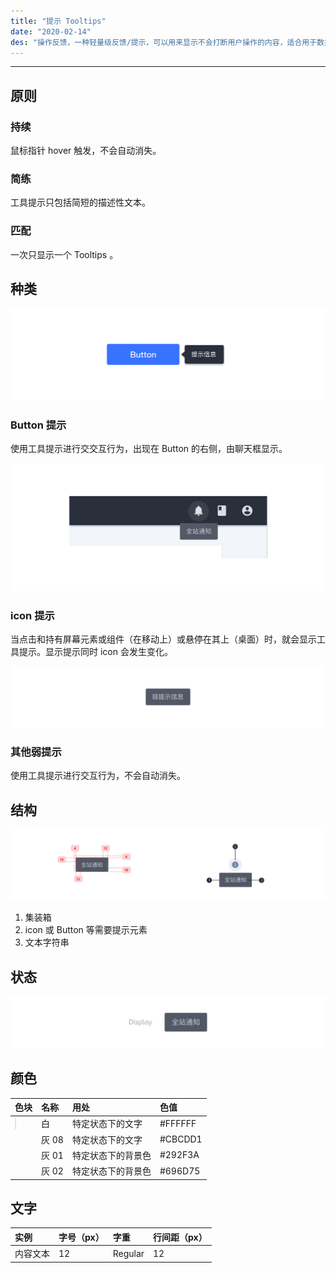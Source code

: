 ```yaml
---
title: "提示 Tooltips"
date: "2020-02-14"
des: "操作反馈，一种轻量级反馈/提示，可以用来显示不会打断用户操作的内容，适合用于数据交互的等场景中。"
---
```


---

## 原则

### 持续

鼠标指针 hover 触发，不会自动消失。

### 简练

工具提示只包括简短的描述性文本。

### 匹配

一次只显示一个 Tooltips 。

## 种类

![tooltips-1](tooltips-1.jpg)

### Button 提示

使用工具提示进行交交互行为，出现在 Button 的右侧，由聊天框显示。

![tooltips-2](tooltips-2.jpg)

### icon 提示

当点击和持有屏幕元素或组件（在移动上）或悬停在其上（桌面）时，就会显示工具提示。显示提示同时 icon 会发生变化。

![tooltips-3](tooltips-3.jpg)

### 其他弱提示

使用工具提示进行交互行为，不会自动消失。

## 结构

![tooltips-4](tooltips-4.jpg)

1. 集装箱
2. icon 或 Button 等需要提示元素
3. 文本字符串

## 状态

![tooltips-5](tooltips-5.jpg)

## 颜色

| 色块                                                                                              | 名称  | 用处               | 色值    |
| :------------------------------------------------------------------------------------------------ | :---- | :----------------- | :------ |
| <span class="colorBlock" style="background:#FFFFFF;border: 1px solid rgba(0, 0, 0, 0.1);"></span> | 白    | 特定状态下的文字   | #FFFFFF |
| <span class="colorBlock" style="background-color: #CBCDD1;"></span>                               | 灰 08 | 特定状态下的文字   | #CBCDD1 |
| <span class="colorBlock" style="background-color: #292F3A;"></span>                               | 灰 01 | 特定状态下的背景色 | #292F3A |
| <span class="colorBlock" style="background-color: #696D75;"></span>                               | 灰 02 | 特定状态下的背景色 | #696D75 |

## 文字

| 实例     | 字号（px） | 字重    | 行间距（px） |
| :------- | :--------- | :------ | :----------- |
| 内容文本 | 12         | Regular | 12           |

